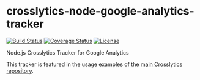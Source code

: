 # crosslytics-node-google-analytics-tracker
[![Build Status](https://travis-ci.org/CrossLead/crosslytics-node-google-analytics-tracker.svg?branch=master)](https://travis-ci.org/CrossLead/crosslytics-node-google-analytics-tracker?branch=master)
[![Coverage Status](https://coveralls.io/repos/github/CrossLead/crosslytics-node-google-analytics-tracker/badge.svg?branch=master)](https://coveralls.io/github/CrossLead/crosslytics-node-google-analytics-tracker?branch=master)
[![License](https://img.shields.io/badge/License-Apache%202.0-blue.svg)](https://opensource.org/licenses/Apache-2.0)

Node.js Crosslytics Tracker for Google Analytics

This tracker is featured in the usage examples of the [main Crosslytics repository](https://github.com/CrossLead/crosslytics#usage).
